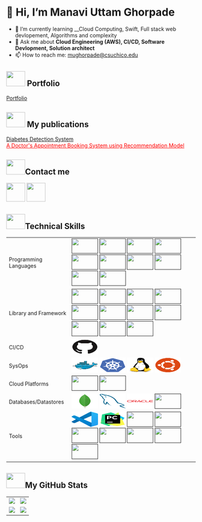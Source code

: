 # 👋 Hi, I’m Manavi Uttam Ghorpade 

- 🌱 I’m currently learning __Cloud Computing, Swift, Full stack web devlopement, Algorithms and complexity
- 💬 Ask me about __Cloud Engineering (AWS), CI/CD, Software Devlopment, Solution architect__
- 📫 How to reach me: mughorpade@csuchico.edu

<!---
Manavi-ghorpade/Manavi-ghorpade is a ✨ special ✨ repository because its `README.md` (this file) appears on your GitHub profile.
You can click the Preview link to take a look at your changes.
--->


<h2> <img src="https://raw.githubusercontent.com/innng/innng/master/assets/kyubey.gif" width="50" height="40" /> Portfolio</h2>
<a  width="50" height="40" href="https://manavi-ghorpade.github.io/manavighorpade.github.io/" >Portfolio</a><br>
 

<h2><img src="https://raw.githubusercontent.com/innng/innng/master/assets/kyubey.gif" width="50" height="40" /> My publications</h2>

<a href="https://drive.google.com/file/d/1fXTJ9Tna1_NqO3hJ5v2nVvtSry0n99-k/view" >Diabetes Detection System</a><br>
<a href="https://www.ijcseonline.org/pdf_paper_view.php?paper_id=5280&11-IJCSE-08441.pdf%20" style="color: red;">A Doctor's Appointment Booking System using Recommendation Model</a>

<h2> <img src="https://raw.githubusercontent.com/innng/innng/master/assets/kyubey.gif" width="50" height="40" />Contact me </h2>
<a href="https://www.linkedin.com/in/manavi-ghorpade-31a0751a8/"><img src="https://www.vectorlogo.zone/logos/linkedin/linkedin-icon.svg" width="50" height="50"/></a>
<a href="https://www.instagram.com/manavi_ghorpade/"><img src="https://www.vectorlogo.zone/logos/instagram/instagram-icon.svg" width="50" height="50"/></a>

<h2> <img src="https://raw.githubusercontent.com/innng/innng/master/assets/kyubey.gif" width="50" height="40" />Technical Skills </h2>

<table>
    <tr>
        <td>Programming Languages</td>
        <td>
           <a href=""><img src="https://www.vectorlogo.zone/logos/python/python-horizontal.svg" width="70" height="40"/></a>
            <a href=""><img src="https://github.com/isocpp/logos/blob/master/cpp_logo.svg" width="70" height="40"/></a>
            <a href=""><img src="https://www.vectorlogo.zone/logos/w3_html5/w3_html5-ar21.svg" width="70" height="40"/></a>
            <a href=""><img src="https://www.vectorlogo.zone/logos/w3_css/w3_css-official.svg" width="70" height="40"/></a>
            <a href=""><img src="https://www.vectorlogo.zone/logos/java/java-horizontal.svg" width="70" height="40"/></a>
            <a href=""><img src="https://www.vectorlogo.zone/logos/javascript/javascript-ar21.svg" width="70" height="40"/></a>
            <a href=""><img src="https://www.vectorlogo.zone/logos/nodejs/nodejs-ar21.svg" width="70" height="40"/></a>
            <a href=""><img src="https://www.vectorlogo.zone/logos/reactjs/reactjs-ar21.svg" width="70" height="40"/></a>
            <a href=""><img src="https://www.vectorlogo.zone/logos/dartlang/dartlang-ar21.svg" width="70" height="40"/></a>
            <a href=""><img src="https://www.vectorlogo.zone/logos/typescriptlang/typescriptlang-ar21.svg" width="70" height="40"/></a>
        </td>
    </tr>
    <tr>
        <td>Library and Framework</td>
        <td>
            <a href=""><img src="https://www.vectorlogo.zone/logos/getbootstrap/getbootstrap-ar21.svg" width="70" height="40"/></a>
            <a href=""><img src="https://www.vectorlogo.zone/logos/usepanda/usepanda-ar21.svg" width="70" height="40"/></a>
            <a href=""><img src="https://www.vectorlogo.zone/logos/numpy/numpy-ar21.svg" width="70" height="40"/></a>
            <a href=""><img src="https://github.com/valohai/ml-logos/blob/master/scipy.svg" width="70" height="40"/></a>
            <a href=""><img src="https://upload.wikimedia.org/wikipedia/commons/0/01/Created_with_Matplotlib-logo.svg" width="70" height="40"/></a>
            <a href=""><img src="https://upload.wikimedia.org/wikipedia/commons/0/05/Scikit_learn_logo_small.svg" width="70" height="40"/></a>
            <a href=""><img src="https://www.vectorlogo.zone/logos/opencv/opencv-ar21.svg" width="70" height="40"/></a>
            <a href=""><img src="https://www.vectorlogo.zone/logos/expressjs/expressjs-ar21.svg" width="70" height="40"/></a>
            <a href=""><img src="https://www.vectorlogo.zone/logos/flutterio/flutterio-ar21.svg" width="70" height="40"/></a>
            <a href=""><img src="https://www.vectorlogo.zone/logos/djangoproject/djangoproject-ar21.svg" width="70" height="40"/></a>
            <a href=""><img src="https://www.vectorlogo.zone/logos/tensorflow/tensorflow-ar21.svg" width="70" height="40"/></a>
        </td>
    </tr>
    <tr>
        <td>CI/CD</td>
        <td>
            <a href=""><img src="https://github.com/devicons/devicon/blob/v2.13.0/icons/github/github-original.svg" width="70" height="40"/></a>
        </td>
    </tr>
    <tr>
        <td>SysOps</td>
        <td>
            <a href=""><img src="https://github.com/devicons/devicon/blob/v2.13.0/icons/docker/docker-original.svg" width="70" height="40"/></a>
            <a href=""><img src="https://github.com/devicons/devicon/blob/v2.13.0/icons/kubernetes/kubernetes-plain.svg" width="70" height="40"/></a>
            <a href=""><img src="https://github.com/devicons/devicon/blob/v2.13.0/icons/linux/linux-original.svg" width="70" height="40"/></a>
            <a href=""><img src="https://github.com/devicons/devicon/blob/v2.13.0/icons/ubuntu/ubuntu-plain.svg" width="70" height="40"/></a>
        </td>
    </tr>
    <tr>
        <td>Cloud Platforms</td>
        <td>
            <a href=""><img src="https://www.vectorlogo.zone/logos/amazon_aws/amazon_aws-ar21.svg" width="70" height="40"/></a>
            <a href=""><img src="https://www.vectorlogo.zone/logos/google_cloud/google_cloud-ar21.svg" width="70" height="40"/></a>
        </td>
    </tr>
    <tr>
        <td>Databases/Datastores</td>
        <td>
            <a href=""><img src="https://github.com/devicons/devicon/blob/v2.13.0/icons/mongodb/mongodb-original.svg" width="70" height="40"/></a>
            <a href=""><img src="https://github.com/devicons/devicon/blob/v2.13.0/icons/mysql/mysql-original.svg" width="70" height="40"/></a>
            <a href=""><img src="https://github.com/devicons/devicon/blob/v2.13.0/icons/oracle/oracle-original.svg" width="70" height="40"/></a>
            <a href=""><img src="https://www.vectorlogo.zone/logos/sqlite/sqlite-ar21.svg" width="70" height="40"/></a>
        </td>
    </tr>
    <tr>
        <td>Tools</td>
        <td>
            <a href=""><img src="https://github.com/devicons/devicon/blob/v2.13.0/icons/vscode/vscode-original.svg" width="70" height="40"/></a>
            <a href=""><img src="https://github.com/devicons/devicon/blob/v2.13.0/icons/pycharm/pycharm-original.svg" width="70" height="40"/></a>
            <a href=""><img src="https://www.vectorlogo.zone/logos/android/android-ar21.svg" width="70" height="40"/></a>
            <a href=""><img src="https://www.vectorlogo.zone/logos/jupyter/jupyter-ar21.svg" width="70" height="40"/></a>
            <a href=""><img src="https://www.vectorlogo.zone/logos/microsoft_powerbi/microsoft_powerbi-ar21.svg" width="70" height="40"/></a>
            <a href=""><img src="https://www.vectorlogo.zone/logos/vagrantup/vagrantup-ar21.svg" width="70" height="40"/></a>
            <a href=""><img src="https://www.vectorlogo.zone/logos/git-scm/git-scm-ar21.svg" width="70" height="40"/></a>
            <a href=""><img src="https://www.vectorlogo.zone/logos/gitlab/gitlab-ar21.svg" width="70" height="40"/></a>
            <a href=""><img src="https://github.com/todogroup/todogroup.org/blob/main/static/img/logo_vmware.svg" width="70" height="40"/></a>
            <!-- <a href=""><img src="https://worldvectorlogo.com/download/sublime-text.svg"/></a> -->
        </td>
    </tr>
</table>

<h2> <img src="https://raw.githubusercontent.com/innng/innng/master/assets/kyubey.gif" width="50" height="40" />My GitHub Stats </h2>

<table>
    <tr>
        <td>
            <img src="https://github-profile-trophy.vercel.app/?username=Manavi-ghorpade&row=3&column=4&no-bg=true"/>
        </td>
        <td>
            <img src="https://github-readme-streak-stats.herokuapp.com/?user=Manavi-ghorpade"/>
        </td> 
    </tr>
    <tr>
        <td>
            <img src="https://github-readme-stats.vercel.app/api?username=Manavi-ghorpade&count_private=true&show_icons=true&theme=tokyonight"/>
        </td>
        <td>
            <img src="https://github-readme-stats.vercel.app/api/top-langs/?username=Manavi-ghorpade&langs_count=10&layout=compact&hide=php,scss,gherkin,freemarker,xslt,tsql,ruby"/>
        </td>
    </tr>
</table>

